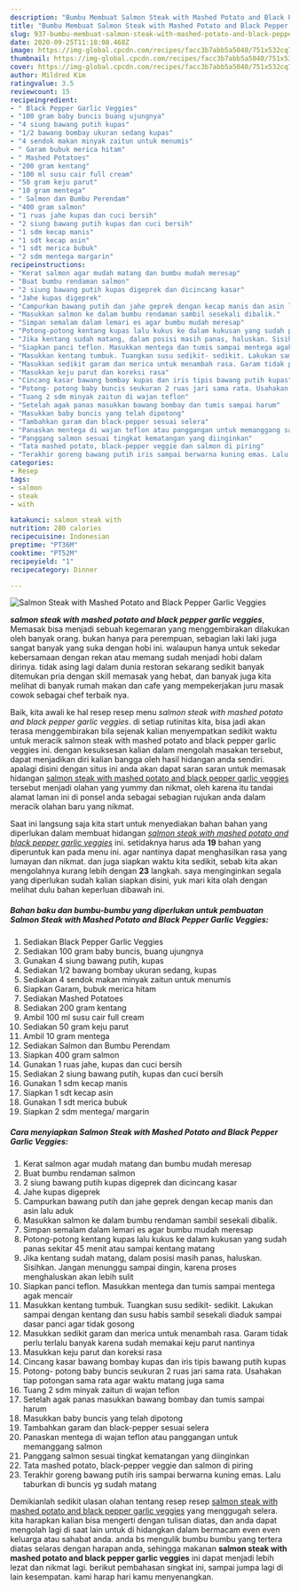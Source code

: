```yaml
---
description: "Bumbu Membuat Salmon Steak with Mashed Potato and Black Pepper Garlic Veggies, Sempurna"
title: "Bumbu Membuat Salmon Steak with Mashed Potato and Black Pepper Garlic Veggies, Sempurna"
slug: 937-bumbu-membuat-salmon-steak-with-mashed-potato-and-black-pepper-garlic-veggies-sempurna
date: 2020-09-25T11:18:08.468Z
image: https://img-global.cpcdn.com/recipes/facc3b7abb5a5040/751x532cq70/salmon-steak-with-mashed-potato-and-black-pepper-garlic-veggies-foto-resep-utama.jpg
thumbnail: https://img-global.cpcdn.com/recipes/facc3b7abb5a5040/751x532cq70/salmon-steak-with-mashed-potato-and-black-pepper-garlic-veggies-foto-resep-utama.jpg
cover: https://img-global.cpcdn.com/recipes/facc3b7abb5a5040/751x532cq70/salmon-steak-with-mashed-potato-and-black-pepper-garlic-veggies-foto-resep-utama.jpg
author: Mildred Kim
ratingvalue: 3.5
reviewcount: 15
recipeingredient:
- " Black Pepper Garlic Veggies"
- "100 gram baby buncis buang ujungnya"
- "4 siung bawang putih kupas"
- "1/2 bawang bombay ukuran sedang kupas"
- "4 sendok makan minyak zaitun untuk menumis"
- " Garam bubuk merica hitam"
- " Mashed Potatoes"
- "200 gram kentang"
- "100 ml susu cair full cream"
- "50 gram keju parut"
- "10 gram mentega"
- " Salmon dan Bumbu Perendam"
- "400 gram salmon"
- "1 ruas jahe kupas dan cuci bersih"
- "2 siung bawang putih kupas dan cuci bersih"
- "1 sdm kecap manis"
- "1 sdt kecap asin"
- "1 sdt merica bubuk"
- "2 sdm mentega margarin"
recipeinstructions:
- "Kerat salmon agar mudah matang dan bumbu mudah meresap"
- "Buat bumbu rendaman salmon"
- "2 siung bawang putih kupas digeprek dan dicincang kasar"
- "Jahe kupas digeprek"
- "Campurkan bawang putih dan jahe geprek dengan kecap manis dan asin lalu aduk"
- "Masukkan salmon ke dalam bumbu rendaman sambil sesekali dibalik."
- "Simpan semalam dalam lemari es agar bumbu mudah meresap"
- "Potong-potong kentang kupas lalu kukus ke dalam kukusan yang sudah panas sekitar 45 menit atau sampai kentang matang"
- "Jika kentang sudah matang, dalam posisi masih panas, haluskan. Sisihkan. Jangan menunggu sampai dingin, karena proses menghaluskan akan lebih sulit"
- "Siapkan panci teflon. Masukkan mentega dan tumis sampai mentega agak mencair"
- "Masukkan kentang tumbuk. Tuangkan susu sedikit- sedikit. Lakukan sampai dengan kentang dan susu habis sambil sesekali diaduk sampai dasar panci agar tidak gosong"
- "Masukkan sedikit garam dan merica untuk menambah rasa. Garam tidak perlu terlalu banyak karena sudah memakai keju parut nantinya"
- "Masukkan keju parut dan koreksi rasa"
- "Cincang kasar bawang bombay kupas dan iris tipis bawang putih kupas"
- "Potong- potong baby buncis seukuran 2 ruas jari sama rata. Usahakan tiap potongan sama rata agar waktu matang juga sama"
- "Tuang 2 sdm minyak zaitun di wajan teflon"
- "Setelah agak panas masukkan bawang bombay dan tumis sampai harum"
- "Masukkan baby buncis yang telah dipotong"
- "Tambahkan garam dan black-pepper sesuai selera"
- "Panaskan mentega di wajan teflon atau panggangan untuk memanggang salmon"
- "Panggang salmon sesuai tingkat kematangan yang diinginkan"
- "Tata mashed potato, black-pepper veggie dan salmon di piring"
- "Terakhir goreng bawang putih iris sampai berwarna kuning emas. Lalu taburkan di buncis yg sudah matang"
categories:
- Resep
tags:
- salmon
- steak
- with

katakunci: salmon steak with 
nutrition: 280 calories
recipecuisine: Indonesian
preptime: "PT36M"
cooktime: "PT52M"
recipeyield: "1"
recipecategory: Dinner

---
```



![Salmon Steak with Mashed Potato and Black Pepper Garlic Veggies](https://img-global.cpcdn.com/recipes/facc3b7abb5a5040/751x532cq70/salmon-steak-with-mashed-potato-and-black-pepper-garlic-veggies-foto-resep-utama.jpg)

<b><i>salmon steak with mashed potato and black pepper garlic veggies</i></b>, Memasak bisa menjadi sebuah kegemaran yang menggembirakan dilakukan oleh banyak orang. bukan hanya para perempuan, sebagian laki laki juga sangat banyak yang suka dengan hobi ini. walaupun hanya untuk sekedar kebersamaan dengan rekan atau memang sudah menjadi hobi dalam dirinya. tidak asing lagi dalam dunia restoran sekarang sedikit banyak ditemukan pria dengan skill memasak yang hebat, dan banyak juga kita melihat di banyak rumah makan dan cafe yang mempekerjakan juru masak cowok sebagai chef terbaik nya.

Baik, kita awali ke hal resep resep menu <i>salmon steak with mashed potato and black pepper garlic veggies</i>. di setiap rutinitas kita, bisa jadi akan terasa menggembirakan bila sejenak kalian menyempatkan sedikit waktu untuk meracik salmon steak with mashed potato and black pepper garlic veggies ini. dengan kesuksesan kalian dalam mengolah masakan tersebut, dapat menjadikan diri kalian bangga oleh hasil hidangan anda sendiri. apalagi disini dengan situs ini anda akan dapat saran saran untuk memasak hidangan <u>salmon steak with mashed potato and black pepper garlic veggies</u> tersebut menjadi olahan yang yummy dan nikmat, oleh karena itu tandai alamat laman ini di ponsel anda sebagai sebagian rujukan anda dalam meracik olahan baru yang nikmat.




Saat ini langsung saja kita start untuk menyediakan bahan bahan yang diperlukan dalam membuat hidangan <u><i>salmon steak with mashed potato and black pepper garlic veggies</i></u> ini. setidaknya harus ada <b>19</b> bahan yang diperuntuk kan pada menu ini. agar nantinya dapat menghasilkan rasa yang lumayan dan nikmat. dan juga siapkan waktu kita sedikit, sebab kita akan mengolahnya kurang lebih dengan <b>23</b> langkah. saya menginginkan segala yang diperlukan sudah kalian siapkan disini, yuk mari kita olah dengan melihat dulu bahan keperluan dibawah ini.

<!--inarticleads1-->

##### Bahan baku dan bumbu-bumbu yang diperlukan untuk pembuatan Salmon Steak with Mashed Potato and Black Pepper Garlic Veggies:

1. Sediakan  Black Pepper Garlic Veggies
1. Sediakan 100 gram baby buncis, buang ujungnya
1. Gunakan 4 siung bawang putih, kupas
1. Sediakan 1/2 bawang bombay ukuran sedang, kupas
1. Sediakan 4 sendok makan minyak zaitun untuk menumis
1. Siapkan  Garam, bubuk merica hitam
1. Sediakan  Mashed Potatoes
1. Sediakan 200 gram kentang
1. Ambil 100 ml susu cair full cream
1. Sediakan 50 gram keju parut
1. Ambil 10 gram mentega
1. Sediakan  Salmon dan Bumbu Perendam
1. Siapkan 400 gram salmon
1. Gunakan 1 ruas jahe, kupas dan cuci bersih
1. Sediakan 2 siung bawang putih, kupas dan cuci bersih
1. Gunakan 1 sdm kecap manis
1. Siapkan 1 sdt kecap asin
1. Gunakan 1 sdt merica bubuk
1. Siapkan 2 sdm mentega/ margarin




<!--inarticleads2-->

##### Cara menyiapkan Salmon Steak with Mashed Potato and Black Pepper Garlic Veggies:

1. Kerat salmon agar mudah matang dan bumbu mudah meresap
1. Buat bumbu rendaman salmon
1. 2 siung bawang putih kupas digeprek dan dicincang kasar
1. Jahe kupas digeprek
1. Campurkan bawang putih dan jahe geprek dengan kecap manis dan asin lalu aduk
1. Masukkan salmon ke dalam bumbu rendaman sambil sesekali dibalik.
1. Simpan semalam dalam lemari es agar bumbu mudah meresap
1. Potong-potong kentang kupas lalu kukus ke dalam kukusan yang sudah panas sekitar 45 menit atau sampai kentang matang
1. Jika kentang sudah matang, dalam posisi masih panas, haluskan. Sisihkan. Jangan menunggu sampai dingin, karena proses menghaluskan akan lebih sulit
1. Siapkan panci teflon. Masukkan mentega dan tumis sampai mentega agak mencair
1. Masukkan kentang tumbuk. Tuangkan susu sedikit- sedikit. Lakukan sampai dengan kentang dan susu habis sambil sesekali diaduk sampai dasar panci agar tidak gosong
1. Masukkan sedikit garam dan merica untuk menambah rasa. Garam tidak perlu terlalu banyak karena sudah memakai keju parut nantinya
1. Masukkan keju parut dan koreksi rasa
1. Cincang kasar bawang bombay kupas dan iris tipis bawang putih kupas
1. Potong- potong baby buncis seukuran 2 ruas jari sama rata. Usahakan tiap potongan sama rata agar waktu matang juga sama
1. Tuang 2 sdm minyak zaitun di wajan teflon
1. Setelah agak panas masukkan bawang bombay dan tumis sampai harum
1. Masukkan baby buncis yang telah dipotong
1. Tambahkan garam dan black-pepper sesuai selera
1. Panaskan mentega di wajan teflon atau panggangan untuk memanggang salmon
1. Panggang salmon sesuai tingkat kematangan yang diinginkan
1. Tata mashed potato, black-pepper veggie dan salmon di piring
1. Terakhir goreng bawang putih iris sampai berwarna kuning emas. Lalu taburkan di buncis yg sudah matang




Demikianlah sedikit ulasan olahan tentang resep resep <u>salmon steak with mashed potato and black pepper garlic veggies</u> yang menggugah selera. kita harapkan kalian bisa mengerti dengan tulisan diatas, dan anda dapat mengolah lagi di saat lain untuk di hidangkan dalam bermacam even even keluarga atau sahabat anda. anda bs mengulik bumbu bumbu yang tertera diatas selaras dengan harapan anda, sehingga makanan <b>salmon steak with mashed potato and black pepper garlic veggies</b> ini dapat menjadi lebih lezat dan nikmat lagi. berikut pembahasan singkat ini, sampai jumpa lagi di lain kesempatan. kami harap hari kamu menyenangkan.
